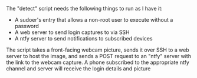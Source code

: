 The "detect" script needs the following things to run as I have it:

- A sudoer's entry that allows a non-root user to execute without a password
- A web server to send login captures to via SSH
- A ntfy server to send notifications to subscribed devices


The script takes a front-facing webcam picture, sends it over SSH to a web server to host the image, and sends a POST request to an "ntfy" server with the link to the webcam capture. A phone subscribed to the appropriate ntfy channel and server will receive the login details and picture
